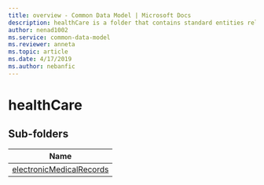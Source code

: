 ```yaml
---
title: overview - Common Data Model | Microsoft Docs
description: healthCare is a folder that contains standard entities related to the Common Data Model.
author: nenad1002
ms.service: common-data-model
ms.reviewer: anneta
ms.topic: article
ms.date: 4/17/2019
ms.author: nebanfic
---
```


# healthCare


## Sub-folders

|Name|
|---|
|[electronicMedicalRecords](https://docs.microsoft.com/en-us/common-data-model/schema/core/applicationcommon/foundationcommon/crmcommon/accelerators/healthcare/electronicMedicalRecords/overview)|



